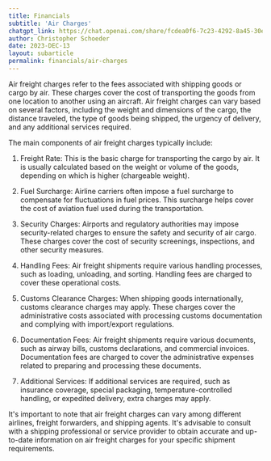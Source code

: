 ```yaml
---
title: Financials
subtitle: 'Air Charges'
chatgpt_link: https://chat.openai.com/share/fcdea0f6-7c23-4292-8a45-30e67257af7f
author: Christopher Schoeder
date: 2023-DEC-13
layout: subarticle
permalink: financials/air-charges
---
```


Air freight charges refer to the fees associated with shipping goods or cargo by air. These charges cover the cost of transporting the goods from one location to another using an aircraft. Air freight charges can vary based on several factors, including the weight and dimensions of the cargo, the distance traveled, the type of goods being shipped, the urgency of delivery, and any additional services required.

The main components of air freight charges typically include:

1. Freight Rate: This is the basic charge for transporting the cargo by air. It is usually calculated based on the weight or volume of the goods, depending on which is higher (chargeable weight).

2. Fuel Surcharge: Airline carriers often impose a fuel surcharge to compensate for fluctuations in fuel prices. This surcharge helps cover the cost of aviation fuel used during the transportation.

3. Security Charges: Airports and regulatory authorities may impose security-related charges to ensure the safety and security of air cargo. These charges cover the cost of security screenings, inspections, and other security measures.

4. Handling Fees: Air freight shipments require various handling processes, such as loading, unloading, and sorting. Handling fees are charged to cover these operational costs.

5. Customs Clearance Charges: When shipping goods internationally, customs clearance charges may apply. These charges cover the administrative costs associated with processing customs documentation and complying with import/export regulations.

6. Documentation Fees: Air freight shipments require various documents, such as airway bills, customs declarations, and commercial invoices. Documentation fees are charged to cover the administrative expenses related to preparing and processing these documents.

7. Additional Services: If additional services are required, such as insurance coverage, special packaging, temperature-controlled handling, or expedited delivery, extra charges may apply.

It's important to note that air freight charges can vary among different airlines, freight forwarders, and shipping agents. It's advisable to consult with a shipping professional or service provider to obtain accurate and up-to-date information on air freight charges for your specific shipment requirements.
